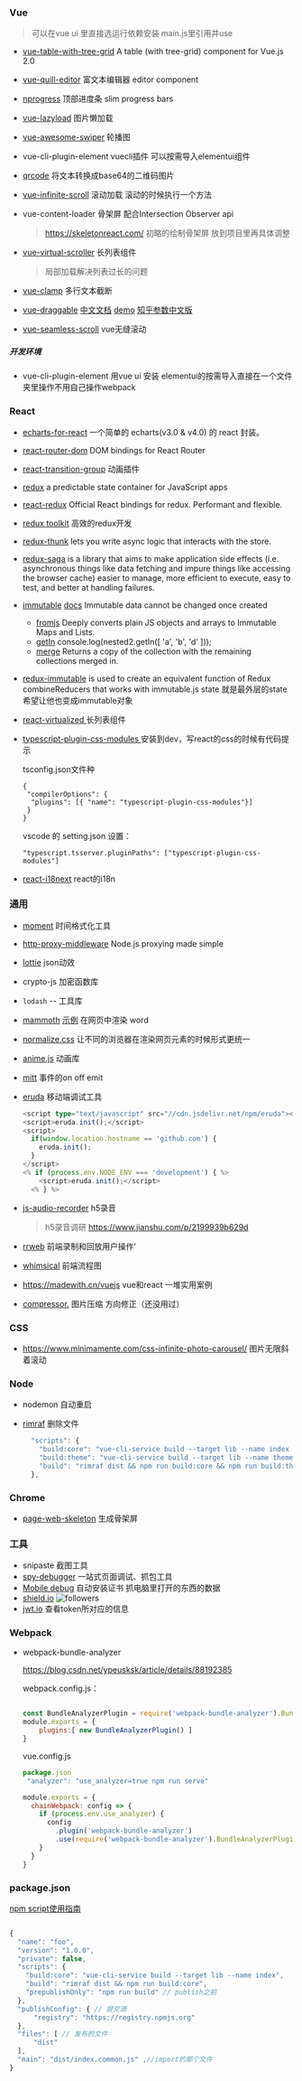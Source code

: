 ### Vue

> 可以在vue ui 里直接选运行依赖安装 main.js里引用并use

- [vue-table-with-tree-grid](https://github.com/MisterTaki/vue-table-with-tree-grid)  A table (with tree-grid) component for Vue.js 2.0

- [vue-quill-editor](https://github.com/surmon-china/vue-quill-editor)  富文本编辑器 editor component

- [nprogress](https://github.com/rstacruz/nprogress) 顶部进度条 slim progress bars

- [vue-lazyload](https://www.npmjs.com/package/vue-lazyload) 图片懒加载

- [vue-awesome-swiper](https://github.surmon.me/vue-awesome-swiper) 轮播图

- vue-cli-plugin-element    vuecli插件 可以按需导入elementui组件

- [qrcode](https://www.npmjs.com/package/qrcode) 将文本转换成base64的二维码图片

- [vue-infinite-scroll](https://www.npmjs.com/package/vue-infinite-scroll) 滚动加载  滚动的时候执行一个方法

- vue-content-loader 骨架屏 配合Intersection Observer api

  > https://skeletonreact.com/ 初略的绘制骨架屏 放到项目里再具体调整

- [vue-virtual-scroller](https://github.com/Akryum/vue-virtual-scroller) 长列表组件 

  > 局部加载解决列表过长的问题
  
- [vue-clamp](https://github.com/Justineo/vue-clamp) 多行文本截断 

- [vue-draggable](https://github.com/SortableJS/Vue.Draggable) [中文文档](https://www.itxst.com/vue-draggable/vnqb7fey.html) [demo](https://sortablejs.github.io/Vue.Draggable/#/transition-example-2)  [知乎参数中文版](https://juejin.cn/post/6844904150350692366)

- [vue-seamless-scroll](https://chenxuan0000.github.io/vue-seamless-scroll/) vue无缝滚动

##### 开发环境

- vue-cli-plugin-element  用vue ui 安装     elementui的按需导入直接在一个文件夹里操作不用自己操作webpack

### React

- [echarts-for-react](https://github.com/hustcc/echarts-for-react)  一个简单的 echarts(v3.0 & v4.0) 的 react 封装。

- [react-router-dom](https://reactrouter.com/web/guides/quick-start)   DOM bindings for React Router

- [react-transition-group](https://github.com/reactjs/react-transition-group) 动画插件

- [redux](https://github.com/reduxjs/redux) a predictable state container for JavaScript apps

- [react-redux](https://github.com/reduxjs/react-redux) Official React bindings for redux. Performant and flexible.

- [redux toolkit](https://redux-toolkit.js.org/) 高效的redux开发

- [redux-thunk](https://github.com/reduxjs/redux-thunk) lets you write async logic that interacts with the store.

- [redux-saga](https://github.com/redux-saga/redux-saga) is a library that aims to make application side effects (i.e. asynchronous things like data fetching and impure things like accessing the browser cache) easier to manage, more efficient to execute, easy to test, and better at handling failures.

- [immutable](https://github.com/immutable-js/immutable-js)  [docs](https://immutable-js.github.io/immutable-js/docs/#/) Immutable data cannot be changed once created  
  - [fromjs](https://immutable-js.github.io/immutable-js/docs/#/fromJS)  Deeply converts plain JS objects and arrays to Immutable Maps and Lists.
  - [getIn](https://immutable-js.github.io/immutable-js/docs/#/getIn)    console.log(nested2.getIn([ 'a', 'b', 'd' ])); 
  - [merge](https://immutable-js.github.io/immutable-js/docs/#/merge) Returns a copy of the collection with the remaining collections merged in.
  
- [redux-immutable](https://github.com/gajus/redux-immutable)  is used to create an equivalent function of Redux combineReducers that works with immutable.js state 就是最外层的state希望让他也变成immutable对象

- [react-virtualized ](https://github.com/bvaughn/react-virtualized)长列表组件

- [typescript-plugin-css-modules ](https://github.com/mrmckeb/typescript-plugin-css-modules) 安装到dev，写react的css的时候有代码提示

  tsconfig.json文件种

  ```
  {
   "compilerOptions": {
    "plugins": [{ "name": "typescript-plugin-css-modules"}]
   }
  }
  ```

  vscode 的 setting.json 设置：

  ```
  "typescript.tsserver.pluginPaths": ["typescript-plugin-css-modules"]
  ```

- [react-i18next](https://react.i18next.com/guides/quick-start) react的i18n

### 通用

- [moment](https://momentjs.com/)  时间格式化工具

- [http-proxy-middleware](https://github.com/chimurai/http-proxy-middleware)  Node.js proxying made simple

- [lottie](https://airbnb.io/lottie/#/) json动效

- crypto-js  加密函数库

- `lodash` -- 工具库

- [mammoth](https://github.com/mwilliamson/mammoth.js) [示例](https://jstool.gitlab.io/zh-cn/demo/preview-ms-word-docx-document-in-browser/) 在网页中渲染 word 

- [normalize.css](https://www.npmjs.com/package/normalize.css) 让不同的浏览器在渲染网页元素的时候形式更统一

- [anime.js](https://github.com/juliangarnier/anime/) 动画库

- [mitt](https://github.com/developit/mitt) 事件的on off emit

- [eruda](https://github.com/liriliri/eruda) 移动端调试工具

  ```typescript
  <script type="text/javascript" src="//cdn.jsdelivr.net/npm/eruda"></script> 
  <script>eruda.init();</script>
  <script>
    if(window.location.hostname == 'github.com') {
      eruda.init();
    }
  </script>
  <% if (process.env.NODE_ENV === 'development') { %>
      <script>eruda.init();</script>
    <% } %>
  ```


- [js-audio-recorder](https://github.com/2fps/recorder) h5录音

  > h5录音调研 https://www.jianshu.com/p/2199939b629d

- [rrweb](https://github.com/rrweb-io/rrweb) 前端录制和回放用户操作‘

- [whimsical](https://whimsical.com/the-beginning-86qy7io4XjdZptgDBuaCzx)  前端流程图

- https://madewith.cn/vuejs  vue和react 一堆实用案例

- [compressor.](https://github.com/fengyuanchen/compressorjs) 图片压缩 方向修正（还没用过）

### CSS

- https://www.minimamente.com/css-infinite-photo-carousel/ 图片无限斜着滚动

### Node

- nodemon 自动重启

- [rimraf](https://www.npmjs.com/package/rimraf) 删除文件

  ```js
    "scripts": {
      "build:core": "vue-cli-service build --target lib --name index --no-clean lib/index.tsx", 
      "build:theme": "vue-cli-service build --target lib --name theme-default/index --no-clean lib/theme-default/index.tsx", 
      "build": "rimraf dist && npm run build:core && npm run build:theme",
    }, 
  ```

  

### Chrome

- [page-web-skeleton](https://juejin.cn/post/6937939181356187662#comment) 生成骨架屏

### 工具

- snipaste 截图工具
- [spy-debugger](https://github.com/wuchangming/spy-debugger) 一站式页面调试、抓包工具
- [Mobile debug](https://www.mobiledebug.com/) 自动安装证书 抓电脑里打开的东西的数据
- [shield.io](https://shields.io/) ![followers](https://img.shields.io/github/followers/zhang874010534?style=social)
- [jwt.io](https://jwt.io/) 查看token所对应的信息

### Webpack

- webpack-bundle-analyzer

  https://blog.csdn.net/ypeusksk/article/details/88192385

  webpack.config.js：

  ```js
  
  const BundleAnalyzerPlugin = require('webpack-bundle-analyzer').BundleAnalyzerPlugin;
  module.exports = {
      plugins:[ new BundleAnalyzerPlugin() ]
  }
  
  
  ```

  vue.config.js

  ```js
  package.json
   "analyzer": "use_analyzer=true npm run serve"
  
  module.exports = {
    chainWebpack: config => {
      if (process.env.use_analyzer) {
        config
          .plugin('webpack-bundle-analyzer')
          .use(require('webpack-bundle-analyzer').BundleAnalyzerPlugin)
      }
    }
  }
  ```


### package.json

[npm script使用指南](https://www.ruanyifeng.com/blog/2016/10/npm_scripts.html)

```js

{
  "name": "foo", 
  "version": "1.0.0",
  "private": false,
  "scripts": {
    "build:core": "vue-cli-service build --target lib --name index",
    "build": "rimraf dist && npm run build:core",
    "prepublishOnly": "npm run build" // publish之前
  },
  "publishConfig": { // 提交源
      "registry": "https://registry.npmjs.org"
  },
  "files": [ // 发布的文件
      "dist"
  ],
  "main": "dist/index.common.js" ,//import的那个文件
}
```

